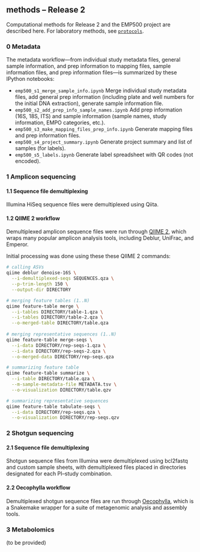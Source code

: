 ## methods – Release 2

Computational methods for Release 2 and the EMP500 project are described here. For laboratory methods, see [`protocols`](https://github.com/biocore/emp/tree/master/protocols).

### 0 Metadata

The metadata workflow—from individual study metadata files, general sample information, and prep information to mapping files, sample information files, and prep information files—is summarized by these IPython notebooks:

* `emp500_s1_merge_sample_info.ipynb` Merge individual study metadata files, add general prep information (including plate and well numbers for the initial DNA extraction), generate sample information file.
* `emp500_s2_add_prep_info_sample_names.ipynb` Add prep information (16S, 18S, ITS) and sample information (sample names, study information, EMPO categories, etc.).
* `emp500_s3_make_mapping_files_prep_info.ipynb` Generate mapping files and prep information files.
* `emp500_s4_project_summary.ipynb` Generate project summary and list of samples (for labels).
* `emp500_s5_labels.ipynb` Generate label spreadsheet with QR codes (not encoded).

### 1 Amplicon sequencing

#### 1.1 Sequence file demultiplexing

Illumina HiSeq sequence files were demultiplexed using Qiita.

#### 1.2 QIIME 2 workflow

Demultiplexed amplicon sequence files were run through [QIIME 2](http://qiime2.org), which wraps many popular amplicon analysis tools, including Deblur, UniFrac, and Emperor.

Initial processing was done using these these QIIME 2 commands:

```bash
# calling ASVs
qiime deblur denoise-16S \
  --i-demultiplexed-seqs SEQUENCES.qza \
  --p-trim-length 150 \
  --output-dir DIRECTORY

# merging feature tables (1..N)
qiime feature-table merge \
  --i-tables DIRECTORY/table-1.qza \
  --i-tables DIRECTORY/table-2.qza \
  --o-merged-table DIRECTORY/table.qza
  
# merging representative sequences (1..N)
qiime feature-table merge-seqs \
  --i-data DIRECTORY/rep-seqs-1.qza \
  --i-data DIRECTORY/rep-seqs-2.qza \
  --o-merged-data DIRECTORY/rep-seqs.qza

# summarizing feature table
qiime feature-table summarize \
  --i-table DIRECTORY/table.qza \
  --m-sample-metadata-file METADATA.tsv \
  --o-visualization DIRECTORY/table.qzv

# summarizing representative sequences
qiime feature-table tabulate-seqs \
  --i-data DIRECTORY/rep-seqs.qza \
  --o-visualization DIRECTORY/rep-seqs.qzv
```

### 2 Shotgun sequencing

#### 2.1 Sequence file demultiplexing

Shotgun sequence files from Illumina were demultiplexed using bcl2fastq and custom sample sheets, with demultiplexed files placed in directories designated for each PI–study combination. 

#### 2.2 Oecophylla workflow

Demultiplexed shotgun sequence files are run through [Oecophylla](https://github.com/biocore/oecophylla), which is a Snakemake wrapper for a suite of metagenomic analysis and assembly tools.

### 3 Metabolomics

(to be provided)
